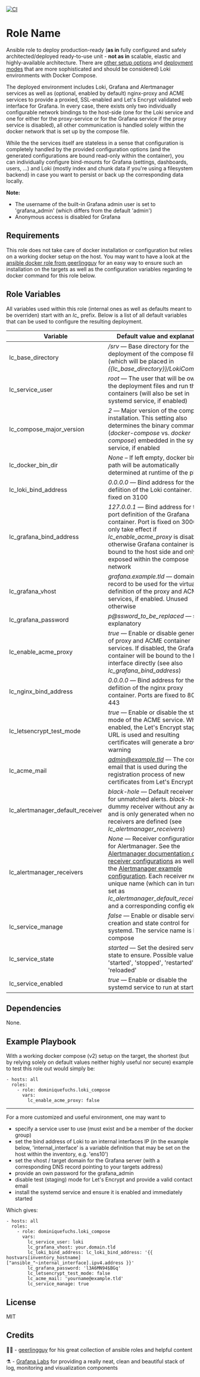 [![CI](https://github.com/DominiqueFuchs/ansible-loki-compose/actions/workflows/ci.yaml/badge.svg?branch=main&event=push)](https://github.com/DominiqueFuchs/ansible-loki-compose/actions/workflows/ci.yaml)

Role Name
=========

Ansible role to deploy production-ready (**as in** fully configured and safely architected/deployed ready-to-use unit - **not as in** scalable, elastic and highly-available architecture. There are [other setup options](https://grafana.com/docs/loki/latest/installation/) and [deployment modes](https://grafana.com/docs/loki/latest/fundamentals/architecture/deployment-modes/) that are more sophisticated and should be considered) Loki environments with Docker Compose.

The deployed environment includes Loki, Grafana and Alertmanager services as well as (optional, enabled by default) nginx-proxy and ACME services to provide a proxied, SSL-enabled and Let's Encrypt validated web interface for Grafana. In every case, there exists only two individually configurable network bindings to the host-side (one for the Loki service and one for either for the proxy-service or for the Grafana service if the proxy service is disabled), all other communication is handled solely within the docker network that is set up by the compose file.

While the the services itself are stateless in a sense that configuration is completely handled by the provided configuration options (and the generated configurations are bound read-only within the container), you can individually configure bind-mounts for Grafana (settings, dashboards, users, ...) and Loki (mostly index and chunk data if you're using a filesystem backend) in case you want to persist or back up the corresponding data locally.

**Note:**
* The username of the built-in Grafana admin user is set to 'grafana_admin' (which differs from the default 'admin')
* Anonymous access is disabled for Grafana

Requirements
------------

This role does not take care of docker installation or configuration but relies on a working docker setup on the host. You may want to have a look at the [ansible docker role from geerlingguy](https://github.com/geerlingguy/ansible-role-docker) for an easy way to ensure such an installation on the targets as well as the configuration variables regarding te docker command for this role below.

Role Variables
--------------

All variables used within this role (internal ones as well as defaults meant to be overriden) start with an *lc_* prefix. Below is a list of all default variables that can be used to configure the resulting deployment.

| Variable                  | Default value and explanation |
|---                        |---                                  |
| lc_base_directory         | */srv* — Base directory for the deployment of the compose fileset (which will be placed in *{{lc_base_directory}}/LokiCompose/*) |
| lc_service_user           | *root* — The user that will be owner of the deployment files and run the containers (will also be set in systemd service, if enabled) |
| lc_compose_major_version  | *2* — Major version of the compose installation. This setting also determines the binary command (*docker-compose* vs. *docker compose*) embedded in the systemd service, if enabled |
| lc_docker_bin_dir         | *None* – If left empty, docker binary path will be automatically determined at runtime of the play |
| lc_loki_bind_address      | *0.0.0.0* — Bind address for the port defiition of the Loki container. Port is fixed on 3100 |
| lc_grafana_bind_address   | *127.0.0.1* — Bind address for the port definition of the Grafana container. Port is fixed on 3000. Will only take effect if *lc_enable_acme_proxy* is disabled, otherwise Grafana container is **not** bound to the host side and only exposed within the compose network |
| lc_grafana_vhost          | *grafana.example.tld* — domain record to be used for the virtual host definition of the proxy and ACME services, if enabled. Unused otherwise |
| lc_grafana_password       | *p@ssword_to_be_replaced* — self-explanatory |
| lc_enable_acme_proxy      | *true* — Enable or disable generation of proxy and ACME container services. If disabled, the Grafana container will be bound to the host interface directly (see also *lc_grafana_bind_address*) |
| lc_nginx_bind_address     | *0.0.0.0* — Bind address for the port defiition of the nginx proxy container. Ports are fixed to 80 and 443 |
| lc_letsencrypt_test_mode  | *true* — Enable or disable the staging mode of the ACME service. When enabled, the Let's Encrypt staging URL is used and resulting certificates will generate a browser warning |
| lc_acme_mail              | *admin@example.tld* — The contact email that is used during the registration process of new certificates from Let's Encrypt |
| lc_alertmanager_default_receiver  | *black-hole* — Default receiver to use for unmatched alerts. *black-hole* is a dummy receiver without any action and is only generated when no other receivers are defined (see *lc_alertmanager_receivers*) |
| lc_alertmanager_receivers | *None* — Receiver configuration(s) for Alertmanager. See the [Alertmanager documentation on receiver configurations](https://prometheus.io/docs/alerting/latest/configuration/#receiver) as well as the [Alertmanager example configuration](https://github.com/prometheus/alertmanager/blob/main/doc/examples/simple.yml). Each receiver needs a unique name (which can in turn be set as *lc_alertmanager_default_receiver* and a corresponding config element) |
| lc_service_manage         | *false* — Enable or disable service creation and state control for systemd. The service name is loki-compose |
| lc_service_state          | *started* — Set the desired service state to ensure. Possible values are 'started', 'stopped', 'restarted' and 'reloaded' |
| lc_service_enabled        | *true* — Enable or disable the systemd service to run at startup |

Dependencies
------------

None.

Example Playbook
----------------

With a working docker compose (v2) setup on the target, the shortest (but by relying solely on default values neither highly useful nor secure) example to test this role out would simply be:

    - hosts: all
      roles:
        - role: dominiquefuchs.loki_compose
          vars:
            lc_enable_acme_proxy: false

---

For a more customized and useful environment, one may want to

- specify a service user to use (must exist and be a member of the docker group)
- set the bind address of Loki to an internal interfaces IP (in the example below, 'internal_interface' is a variable definition that may be set on the host within the inventory, e.g. 'ens10')
- set the vhost / target domain for the Grafana server (with a corresponding DNS record pointing to your targets address)
- provide an own password for the grafana_admin
- disable test (staging) mode for Let's Encrypt and provide a valid contact email
- install the systemd service and ensure it is enabled and immediately started
 
Which gives:

    - hosts: all
      roles:
        - role: dominiquefuchs.loki_compose
          vars:
            lc_service_user: loki
            lc_grafana_vhost: your.domain.tld
            lc_loki_bind_address: lc_loki_bind_address: '{{ hostvars[inventory_hostname]["ansible_"~internal_interface].ipv4.address }}'
            lc_grafana_password: 'l3A6MN94$BGq'
            lc_letsencrypt_test_mode: false
            lc_acme_mail: 'yourname@example.tld'
            lc_service_manage: true

License
-------

MIT

Credits
-------

 🦸‍♂️ - [geerlingguy](https://github.com/geerlingguy) for his great collection of ansible roles and helpful content

 ⚗️ - [Grafana Labs](https://github.com/grafana) for providing a really neat, clean and beautiful stack of log, monitoring and visualization components